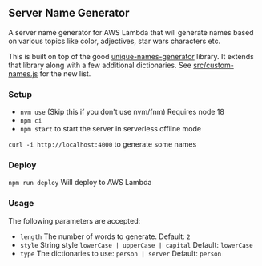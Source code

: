 ## Server Name Generator

A server name generator for AWS Lambda that will generate names based on various topics like color, adjectives, star wars characters etc.

This is built on top of the good [unique-names-generator](https://www.npmjs.com/package/unique-names-generator) library. It extends that library along with a few additional dictionaries. See [src/custom-names.js](/src/custom-names.js) for the new list.

### Setup

-   `nvm use` (Skip this if you don't use nvm/fnm) Requires node 18
-   `npm ci`
-   `npm start` to start the server in serverless offline mode

`curl -i http://localhost:4000` to generate some names

### Deploy

`npm run deploy` Will deploy to AWS Lambda

### Usage

The following parameters are accepted:

-   `length` The number of words to generate. Default: `2`
-   `style` String style `lowerCase | upperCase | capital` Default: `lowerCase`
-   `type` The dictionaries to use: `person | server` Default: `person`
